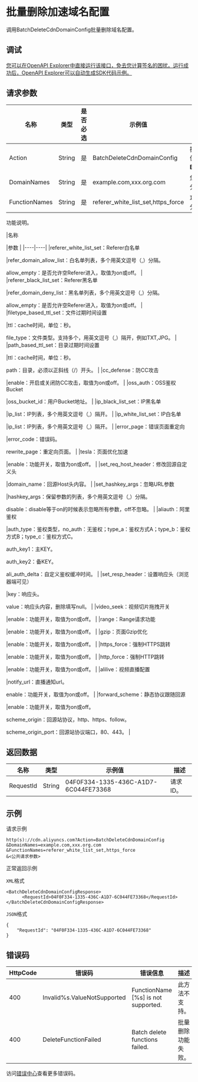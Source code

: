 # 批量删除加速域名配置

调用BatchDeleteCdnDomainConfig批量删除域名配置。

## 调试

[您可以在OpenAPI Explorer中直接运行该接口，免去您计算签名的困扰。运行成功后，OpenAPI Explorer可以自动生成SDK代码示例。](https://api.aliyun.com/#product=Cdn&api=BatchDeleteCdnDomainConfig&type=RPC&version=2014-11-11)

## 请求参数

|名称|类型|是否必选|示例值|描述|
|--|--|----|---|--|
|Action|String|是|BatchDeleteCdnDomainConfig|操作接口名，系统规定参数。取值：**BatchDeleteCdnDomainConfig**。 |
|DomainNames|String|是|example.com,xxx.org.com|您的加速域名，多个用英文逗号（,）分隔。 |
|FunctionNames|String|是|referer\_white\_list\_set,https\_force|功能列表名称，多个用英文逗号（,）分隔。 |

功能说明。

|名称

|参数 |
|----|----|
|referer\_white\_list\_set：Referer白名单

|refer\_domain\_allow\_list：白名单列表，多个用英文逗号（,）分隔。

 allow\_empty：是否允许空Referer进入，取值为on或off。 |
|referer\_black\_list\_set：Referer黑名单

|refer\_domain\_deny\_list：黑名单列表，多个用英文逗号（,）分隔。

 allow\_empty：是否允许空Referer进入，取值为on或off。 |
|filetype\_based\_ttl\_set：文件过期时间设置

|ttl：cache时间，单位：秒。

 file\_type：文件类型。支持多个，用英文逗号（,）隔开，例如TXT,JPG。 |
|path\_based\_ttl\_set：目录过期时间设置

|ttl：cache时间，单位：秒。

 path：目录，必须以正斜线（/）开头。 |
|cc\_defense：防CC攻击

|enable：开启或关闭防CC攻击，取值为on或off。 |
|oss\_auth：OSS鉴权Bucket

|oss\_bucket\_id：用户Bucket地址。 |
|ip\_black\_list\_set：IP黑名单

|ip\_list：IP列表，多个用英文逗号（,）隔开。 |
|ip\_white\_list\_set：IP白名单

|ip\_list：IP列表，多个用英文逗号（,）隔开。 |
|error\_page：错误页面重定向

|error\_code：错误码。

 rewrite\_page：重定向页面。 |
|tesla：页面优化加速

|enable：功能开关，取值为on或off。 |
|set\_req\_host\_header：修改回源自定义头

|domain\_name：回源Host头内容。 |
|set\_hashkey\_args：忽略URL参数

|hashkey\_args：保留参数的列表，多个用英文逗号（,）分隔。

 disable：disable等于on的时候表示忽略所有参数，off不忽略。 |
|aliauth：阿里鉴权

|auth\_type：鉴权类型，no\_auth：无鉴权；type\_a：鉴权方式A；type\_b：鉴权方式B；type\_c：鉴权方式C。

 auth\_key1：主KEY。

 auth\_key2：备KEY。

 ali\_auth\_delta：自定义鉴权缓冲时间。 |
|set\_resp\_header：设置响应头（浏览器端可见）

|key：响应头。

 value：响应头内容，删除填写null。 |
|video\_seek：视频切片拖拽开关

|enable：功能开关，取值为on或off。 |
|range：Range请求功能

|enable：功能开关，取值为on或off。 |
|gzip：页面Gzip优化

|enable：功能开关，取值为on或off。 |
|https\_force：强制HTTPS跳转

|enable：功能开关，取值为on或off。 |
|http\_force：强制HTTP跳转

|enable：功能开关，取值为on或off。 |
|alilive：视频直播配置

|notify\_url：直播通知url。

 enable：功能开关，取值为on或off。 |
|forward\_scheme：静态协议跟随回源

|enable：功能开关，取值为on或off。

 scheme\_origin：回源站协议，http、https、follow。

 scheme\_origin\_port：回源站协议端口，80、443。 |

## 返回数据

|名称|类型|示例值|描述|
|--|--|---|--|
|RequestId|String|04F0F334-1335-436C-A1D7-6C044FE73368|请求ID。 |

## 示例

请求示例

```
http(s)://cdn.aliyuncs.com?Action=BatchDeleteCdnDomainConfig
&DomainNames=example.com,xxx.org.com
&FunctionNames=referer_white_list_set,https_force
&<公共请求参数>
```

正常返回示例

`XML`格式

```
<BatchDeleteCdnDomainConfigResponse>
	  <RequestId>04F0F334-1335-436C-A1D7-6C044FE73368</RequestId>
</BatchDeleteCdnDomainConfigResponse>
```

`JSON`格式

```
{
    "RequestId": "04F0F334-1335-436C-A1D7-6C044FE73368"
}
```

## 错误码

|HttpCode|错误码|错误信息|描述|
|--------|---|----|--|
|400|Invalid%s.ValueNotSupported|FunctionName \[%s\] is not supported.|此方法不支持。|
|400|DeleteFunctionFailed|Batch delete functions failed.|批量删除功能失败。|

访问[错误中心](https://error-center.alibabacloud.com/status/product/Cdn)查看更多错误码。

